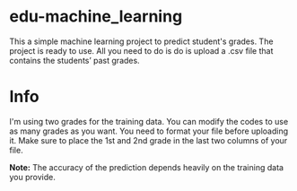 # edu-machine_learning
This a simple machine learning project to predict student's grades.
The project is ready to use. All you need to do is do is upload a .csv file that contains the students’ past grades. 

# Info
I'm using two grades for the training data. You can modify the codes to use as many grades as you want.
You need to format your file before uploading it. Make sure to place the 1st and 2nd grade in the last two columns of your file.

**Note:** The accuracy of the prediction depends heavily on the training data you provide.

